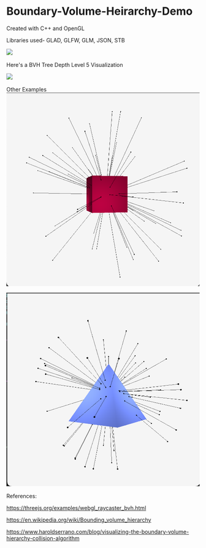 # Boundary-Volume-Heirarchy-Demo

Created with C++ and OpenGL

Libraries used- GLAD, GLFW, GLM, JSON, STB

![](https://github.com/iamnexxed/Boundary-Volume-Heirarchy-Demo/blob/main/Images/Capture.gif)

Here's a BVH Tree Depth Level 5 Visualization

![](https://github.com/iamnexxed/Boundary-Volume-Heirarchy-Demo/blob/main/Images/Capture2.gif)

Other Examples
![](https://github.com/iamnexxed/Boundary-Volume-Heirarchy-Demo/blob/main/Images/cube.png)

![](https://github.com/iamnexxed/Boundary-Volume-Heirarchy-Demo/blob/main/Images/pyramid.png)


References:

https://threejs.org/examples/webgl_raycaster_bvh.html

https://en.wikipedia.org/wiki/Bounding_volume_hierarchy

https://www.haroldserrano.com/blog/visualizing-the-boundary-volume-hierarchy-collision-algorithm
